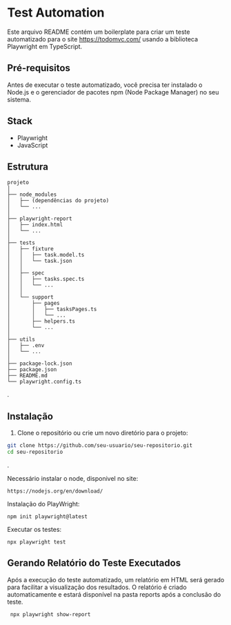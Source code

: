 # Test Automation

Este arquivo README contém um boilerplate para criar um teste automatizado para o site https://todomvc.com/ usando a biblioteca Playwright em TypeScript.

## Pré-requisitos

Antes de executar o teste automatizado, você precisa ter instalado o Node.js e o gerenciador de pacotes npm (Node Package Manager) no seu sistema.

## Stack
- Playwright
- JavaScript

## Estrutura
```
projeto
│
├── node_modules
│   ├── (dependências do projeto)
│   └── ...
│
├── playwright-report
│   ├── index.html
│   └── ...
│
├── tests
│   ├── fixture
│   │   ├── task.model.ts
│   │   └── task.json
│   │
│   ├── spec
│   │   ├── tasks.spec.ts
│   │   └── ...
│   │
│   └── support
│       ├── pages
│       │   ├── tasksPages.ts
│       │   └── ...
│       ├── helpers.ts
│       └── ...
│
├── utils
│   ├── .env
│   └── ...
│
├── package-lock.json
├── package.json
├── README.md
└── playwright.config.ts
```
.



## Instalação

1. Clone o repositório ou crie um novo diretório para o projeto:

```bash
git clone https://github.com/seu-usuario/seu-repositorio.git
cd seu-repositorio
```
.

Necessário instalar o node, disponivel no site:
```
https://nodejs.org/en/download/
```

Instalação do PlayWright:
```
npm init playwright@latest
```

Executar os testes:
```
npx playwright test
```

## Gerando Relatório do Teste Executados

Após a execução do teste automatizado, um relatório em HTML será gerado para facilitar a visualização dos resultados. O relatório é criado automaticamente e estará disponível na pasta reports após a conclusão do teste.

```
 npx playwright show-report
```





